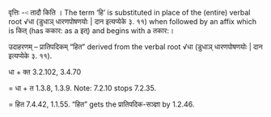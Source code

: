 




वृत्तिः --ः तादौ किति । The term ‘हि’ is substituted in place of the (entire) verbal root √धा (डुधाञ् धारणपोषणयोः | दान इत्यप्येके ३. ११) when followed by an affix which is कित् (has ककार: as a इत्) and begins with a तकार:।


उदाहरणम् – प्रातिपदिकम् “हित” derived from the verbal root √धा (डुधाञ् धारणपोषणयोः | दान इत्यप्येके ३. ११).


धा + क्त 3.2.102, 3.4.70

= धा + त 1.3.8, 1.3.9. Note: 7.2.10 stops 7.2.35.

= हित 7.4.42, 1.1.55. “हित” gets the प्रातिपदिक-सञ्ज्ञा by 1.2.46.

